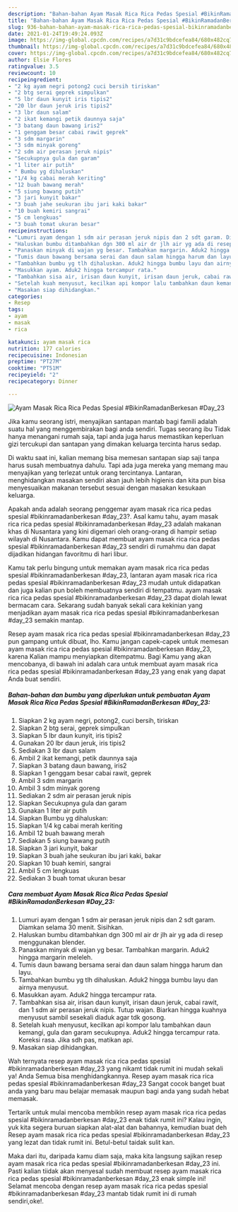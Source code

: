 ```yaml
---
description: "Bahan-bahan Ayam Masak Rica Rica Pedas Spesial #BikinRamadanBerkesan #Day_23 Sederhana Untuk Jualan"
title: "Bahan-bahan Ayam Masak Rica Rica Pedas Spesial #BikinRamadanBerkesan #Day_23 Sederhana Untuk Jualan"
slug: 936-bahan-bahan-ayam-masak-rica-rica-pedas-spesial-bikinramadanberkesan-day-23-sederhana-untuk-jualan
date: 2021-01-24T19:49:24.093Z
image: https://img-global.cpcdn.com/recipes/a7d31c9bdcefea84/680x482cq70/ayam-masak-rica-rica-pedas-spesial-bikinramadanberkesan-day_23-foto-resep-utama.jpg
thumbnail: https://img-global.cpcdn.com/recipes/a7d31c9bdcefea84/680x482cq70/ayam-masak-rica-rica-pedas-spesial-bikinramadanberkesan-day_23-foto-resep-utama.jpg
cover: https://img-global.cpcdn.com/recipes/a7d31c9bdcefea84/680x482cq70/ayam-masak-rica-rica-pedas-spesial-bikinramadanberkesan-day_23-foto-resep-utama.jpg
author: Elsie Flores
ratingvalue: 3.5
reviewcount: 10
recipeingredient:
- "2 kg ayam negri potong2 cuci bersih tiriskan"
- "2 btg serai geprek simpulkan"
- "5 lbr daun kunyit iris tipis2"
- "20 lbr daun jeruk iris tipis2"
- "3 lbr daun salam"
- "2 ikat kemangi petik daunnya saja"
- "3 batang daun bawang iris2"
- "1 genggam besar cabai rawit geprek"
- "3 sdm margarin"
- "3 sdm minyak goreng"
- "2 sdm air perasan jeruk nipis"
- "Secukupnya gula dan garam"
- "1 liter air putih"
- " Bumbu yg dihaluskan"
- "1/4 kg cabai merah keriting"
- "12 buah bawang merah"
- "5 siung bawang putih"
- "3 jari kunyit bakar"
- "3 buah jahe seukuran ibu jari kaki bakar"
- "10 buah kemiri sangrai"
- "5 cm lengkuas"
- "3 buah tomat ukuran besar"
recipeinstructions:
- "Lumuri ayam dengan 1 sdm air perasan jeruk nipis dan 2 sdt garam. Diamkan selama 30 menit. Sisihkan."
- "Haluskan bumbu ditambahkan dgn 300 ml air dr jlh air yg ada di resep menggunakan blender."
- "Panaskan minyak di wajan yg besar. Tambahkan margarin. Aduk2 hingga margarin meleleh."
- "Tumis daun bawang bersama serai dan daun salam hingga harum dan layu."
- "Tambahkan bumbu yg tlh dihaluskan. Aduk2 hingga bumbu layu dan airnya menyusut."
- "Masukkan ayam. Aduk2 hingga tercampur rata."
- "Tambahkan sisa air, irisan daun kunyit, irisan daun jeruk, cabai rawit, dan 1 sdm air perasan jeruk nipis. Tutup wajan. Biarkan hingga kuahnya menyusut sambil sesekali diaduk agar tdk gosong."
- "Setelah kuah menyusut, kecilkan api kompor lalu tambahkan daun kemangi, gula dan garam secukupnya. Aduk2 hingga tercampur rata. Koreksi rasa. Jika sdh pas, matikan api."
- "Masakan siap dihidangkan."
categories:
- Resep
tags:
- ayam
- masak
- rica

katakunci: ayam masak rica 
nutrition: 177 calories
recipecuisine: Indonesian
preptime: "PT27M"
cooktime: "PT51M"
recipeyield: "2"
recipecategory: Dinner

---
```



![Ayam Masak Rica Rica Pedas Spesial #BikinRamadanBerkesan #Day_23](https://img-global.cpcdn.com/recipes/a7d31c9bdcefea84/680x482cq70/ayam-masak-rica-rica-pedas-spesial-bikinramadanberkesan-day_23-foto-resep-utama.jpg)

Jika kamu seorang istri, menyajikan santapan mantab bagi famili adalah suatu hal yang menggembirakan bagi anda sendiri. Tugas seorang ibu Tidak hanya menangani rumah saja, tapi anda juga harus memastikan keperluan gizi tercukupi dan santapan yang dimakan keluarga tercinta harus sedap.

Di waktu  saat ini, kalian memang bisa memesan santapan siap saji tanpa harus susah membuatnya dahulu. Tapi ada juga mereka yang memang mau menyajikan yang terlezat untuk orang tercintanya. Lantaran, menghidangkan masakan sendiri akan jauh lebih higienis dan kita pun bisa menyesuaikan makanan tersebut sesuai dengan masakan kesukaan keluarga. 



Apakah anda adalah seorang penggemar ayam masak rica rica pedas spesial #bikinramadanberkesan #day_23?. Asal kamu tahu, ayam masak rica rica pedas spesial #bikinramadanberkesan #day_23 adalah makanan khas di Nusantara yang kini digemari oleh orang-orang di hampir setiap wilayah di Nusantara. Kamu dapat membuat ayam masak rica rica pedas spesial #bikinramadanberkesan #day_23 sendiri di rumahmu dan dapat dijadikan hidangan favoritmu di hari libur.

Kamu tak perlu bingung untuk memakan ayam masak rica rica pedas spesial #bikinramadanberkesan #day_23, lantaran ayam masak rica rica pedas spesial #bikinramadanberkesan #day_23 mudah untuk didapatkan dan juga kalian pun boleh membuatnya sendiri di tempatmu. ayam masak rica rica pedas spesial #bikinramadanberkesan #day_23 dapat diolah lewat bermacam cara. Sekarang sudah banyak sekali cara kekinian yang menjadikan ayam masak rica rica pedas spesial #bikinramadanberkesan #day_23 semakin mantap.

Resep ayam masak rica rica pedas spesial #bikinramadanberkesan #day_23 pun gampang untuk dibuat, lho. Kamu jangan capek-capek untuk memesan ayam masak rica rica pedas spesial #bikinramadanberkesan #day_23, karena Kalian mampu menyiapkan ditempatmu. Bagi Kamu yang akan mencobanya, di bawah ini adalah cara untuk membuat ayam masak rica rica pedas spesial #bikinramadanberkesan #day_23 yang enak yang dapat Anda buat sendiri.

<!--inarticleads1-->

##### Bahan-bahan dan bumbu yang diperlukan untuk pembuatan Ayam Masak Rica Rica Pedas Spesial #BikinRamadanBerkesan #Day_23:

1. Siapkan 2 kg ayam negri, potong2, cuci bersih, tiriskan
1. Siapkan 2 btg serai, geprek simpulkan
1. Siapkan 5 lbr daun kunyit, iris tipis2
1. Gunakan 20 lbr daun jeruk, iris tipis2
1. Sediakan 3 lbr daun salam
1. Ambil 2 ikat kemangi, petik daunnya saja
1. Siapkan 3 batang daun bawang, iris2
1. Siapkan 1 genggam besar cabai rawit, geprek
1. Ambil 3 sdm margarin
1. Ambil 3 sdm minyak goreng
1. Sediakan 2 sdm air perasan jeruk nipis
1. Siapkan Secukupnya gula dan garam
1. Gunakan 1 liter air putih
1. Siapkan  Bumbu yg dihaluskan:
1. Siapkan 1/4 kg cabai merah keriting
1. Ambil 12 buah bawang merah
1. Sediakan 5 siung bawang putih
1. Siapkan 3 jari kunyit, bakar
1. Siapkan 3 buah jahe seukuran ibu jari kaki, bakar
1. Siapkan 10 buah kemiri, sangrai
1. Ambil 5 cm lengkuas
1. Sediakan 3 buah tomat ukuran besar




<!--inarticleads2-->

##### Cara membuat Ayam Masak Rica Rica Pedas Spesial #BikinRamadanBerkesan #Day_23:

1. Lumuri ayam dengan 1 sdm air perasan jeruk nipis dan 2 sdt garam. Diamkan selama 30 menit. Sisihkan.
1. Haluskan bumbu ditambahkan dgn 300 ml air dr jlh air yg ada di resep menggunakan blender.
1. Panaskan minyak di wajan yg besar. Tambahkan margarin. Aduk2 hingga margarin meleleh.
1. Tumis daun bawang bersama serai dan daun salam hingga harum dan layu.
1. Tambahkan bumbu yg tlh dihaluskan. Aduk2 hingga bumbu layu dan airnya menyusut.
1. Masukkan ayam. Aduk2 hingga tercampur rata.
1. Tambahkan sisa air, irisan daun kunyit, irisan daun jeruk, cabai rawit, dan 1 sdm air perasan jeruk nipis. Tutup wajan. Biarkan hingga kuahnya menyusut sambil sesekali diaduk agar tdk gosong.
1. Setelah kuah menyusut, kecilkan api kompor lalu tambahkan daun kemangi, gula dan garam secukupnya. Aduk2 hingga tercampur rata. Koreksi rasa. Jika sdh pas, matikan api.
1. Masakan siap dihidangkan.




Wah ternyata resep ayam masak rica rica pedas spesial #bikinramadanberkesan #day_23 yang nikamt tidak rumit ini mudah sekali ya! Anda Semua bisa menghidangkannya. Resep ayam masak rica rica pedas spesial #bikinramadanberkesan #day_23 Sangat cocok banget buat anda yang baru mau belajar memasak maupun bagi anda yang sudah hebat memasak.

Tertarik untuk mulai mencoba membikin resep ayam masak rica rica pedas spesial #bikinramadanberkesan #day_23 enak tidak rumit ini? Kalau ingin, yuk kita segera buruan siapkan alat-alat dan bahannya, kemudian buat deh Resep ayam masak rica rica pedas spesial #bikinramadanberkesan #day_23 yang lezat dan tidak rumit ini. Betul-betul taidak sulit kan. 

Maka dari itu, daripada kamu diam saja, maka kita langsung sajikan resep ayam masak rica rica pedas spesial #bikinramadanberkesan #day_23 ini. Pasti kalian tiidak akan menyesal sudah membuat resep ayam masak rica rica pedas spesial #bikinramadanberkesan #day_23 enak simple ini! Selamat mencoba dengan resep ayam masak rica rica pedas spesial #bikinramadanberkesan #day_23 mantab tidak rumit ini di rumah sendiri,oke!.

